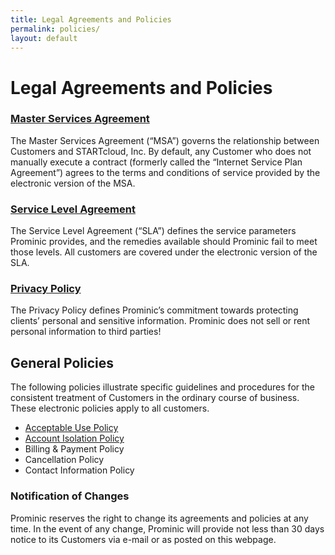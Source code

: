 ```yaml
---
title: Legal Agreements and Policies
permalink: policies/
layout: default
---
```

Legal Agreements and Policies
===

### [Master Services Agreement](/msa/)

The Master Services Agreement (“MSA”) governs the relationship between Customers and STARTcloud, Inc. By default, any Customer who does not manually execute a contract (formerly called the “Internet Service Plan Agreement”) agrees to the terms and conditions of service provided by the electronic version of the MSA.

 
### [Service Level Agreement](/sla/)

The Service Level Agreement (“SLA”) defines the service parameters Prominic provides, and the remedies available should Prominic fail to meet those levels. All customers are covered under the electronic version of the SLA.

 
### [Privacy Policy](/privacy-policy/)

The Privacy Policy defines Prominic’s commitment towards protecting clients’ personal and sensitive information. Prominic does not sell or rent personal information to third parties!

 
General Policies
---

The following policies illustrate specific guidelines and procedures for the consistent treatment of Customers in the ordinary course of business. These electronic policies apply to all customers.

- [Acceptable Use Policy](/acceptable-use-policy/)
- [Account Isolation Policy](/account-isolation-policy/)
- Billing & Payment Policy
- Cancellation Policy
- Contact Information Policy

 
### Notification of Changes

Prominic reserves the right to change its agreements and policies at any time. In the event of any change, Prominic will provide not less than 30 days notice to its Customers via e-mail or as posted on this webpage.